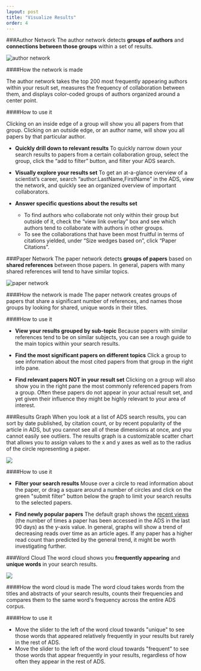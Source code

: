 ```yaml
---
layout: post
title: "Visualize Results"
order: 4
---
```





###Author Network
The author network detects **groups of authors** and **connections between those groups** within a set of results.

<img src="{{site.baseurl}}/img/author-network.png" alt="author network" class="img-responsive">

####How the network is made

The author network takes the top 200 most frequently appearing authors within your result set, measures the frequency of collaboration between them, and displays color-coded groups of authors organized around a center point.

####How to use it

Clicking on an inside edge of a group will show you all papers from that group. Clicking on an outside edge, or an author name, will show you all papers by that particular author.

* **Quickly drill down to relevant results**
 To quickly narrow down your search results to papers from a certain collaboration group, select the group, click the “add to filter” button,  and filter your ADS search.

* **Visually explore your results set**
To get an at-a-glance overview of a scientist’s career, search “author:LastName,FirstName” in the ADS, view the network, and quickly see an organized overview of important collaborators.

*  **Answer specific questions about the results set**
     * To find authors who collaborate not only within their group but outside of it, check the “view link overlay” box and see which authors tend to collaborate with authors in other groups.
     * To see the collaborations that have been most fruitful in terms of citations yielded, under “Size wedges based on”, click “Paper Citations”.


###Paper Network
The paper network detects **groups of papers** based on **shared references** between those papers. In general, papers with many shared references will tend to have similar topics.

<img src="{{site.baseurl}}/img/paper-network.png" alt="paper network" class="img-responsive">


####How the network is made
The paper network creates groups of papers that share a significant number of references, and names those groups by looking for shared, unique words in their titles.

####How to use it

* **View your results grouped by sub-topic**
Because papers with similar references tend to be on similar subjects, you can see a rough guide to the main topics within your search results.

* **Find the most significant papers on different topics**
Click a group to see information about the most cited papers from that group in the right info pane.

* **Find relevant papers NOT in your result set**
Clicking on a group will also show you in the right pane the most commonly referenced papers from a group. Often these papers do not appear in your actual result set, and yet given their influence they might be highly relevant to your area of interest.


###Results Graph
When you look at a list of ADS search results, you can sort by date published, by citation count, or by recent popularity of the article in ADS, but you cannot see all of these dimensions at once, and you cannot easily see outliers. The results graph is a customizable scatter chart that allows you to assign values to the x and y axes as well as to the radius of the circle representing a paper.

<img src="{{site.baseurl}}/img/scatter-plot.png" class="img-responsive">

####How to use it

* **Filter your search results**
Mouse over a circle to read information about the paper, or drag a square around a number of circles and click on the green "submit filter" button below the graph to limit your search results to the selected papers.


* **Find newly popular papers**
The default graph shows the [recent views]({{site.baseurl}}/actions/analyze#recent-views) (the number of times a paper has been accessed in the ADS in the last 90 days) as the y-axis value. In general, graphs will show a trend of decreasing reads over time as an article ages. If any paper has a higher read count than predicted by the general trend, it might be worth investigating further.


###Word Cloud
The word cloud shows you **frequently appearing** and **unique words** in your search results.

<img src="{{site.baseurl}}/img/word-cloud.png" class="img-responsive">


####How the word cloud is made
The word cloud takes words from the titles and abstracts of your search results, counts their frequencies and compares them to the same word's frequency across the entire ADS corpus.

####How to use it
* Move the slider to the left of the word cloud towards "unique" to see those words that appeared relatively frequently in your results but rarely in the rest of ADS.
* Move the slider to the left of the word cloud towards "frequent" to see those words that appear frequently in your results, regardless of how often they appear in the rest of ADS.
